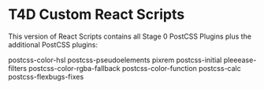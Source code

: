 # T4D Custom React Scripts

This version of React Scripts contains all Stage 0 PostCSS Plugins plus the additional PostCSS plugins:

postcss-color-hsl
postcss-pseudoelements
pixrem
postcss-initial
pleeease-filters
postcss-color-rgba-fallback
postcss-color-function
postcss-calc
postcss-flexbugs-fixes
